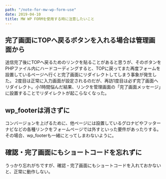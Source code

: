 ```yaml
---
path: "/note-for-mw-wp-form-use"
date: 2019-04-10
title: MW WP FORMを使用する時に注意したいこと
---
```


## 完了画面にTOPへ戻るボタンを入れる場合は管理画面から
送信完了後にTOPへ戻るためのリンクを貼ることがあると思うが、そのボタンをPHPファイル内にハードコーディングすると、TOPに戻ってまた再度フォームを設置しているページへ行くと完了画面にリダイレクトしてしまう事象が発生した。
2度目は正常に入力画面が設定されるのだが、再訪1度目は必ず完了画面へリダイレクト。小1時間悩んだ結果、リンクを管理画面の「完了画面メッセージ」に設置することでリダイレクトが起こらなくなった。

## wp_footerは消さずに
コンバージョンを上げるために、他ページには設置しているグロナビやフッターナビなどの各種リンクをフォームページでは外すといった要件があったりする。その場合、wp_footerも一緒にとってしまわないように。

## 確認・完了画面にもショートコードを忘れずに
うっかり忘れがちですが、確認・完了画面にもショートコードを入れておかないと、正常に動作しない。